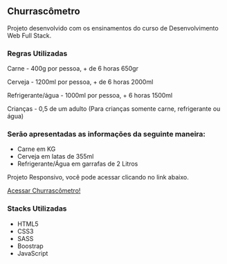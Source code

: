 <h2>Churrascômetro</h2>
<p>Projeto desenvolvido com os ensinamentos do curso de Desenvolvimento Web Full Stack.</p>
<h3>Regras Utilizadas</h3>
<p>Carne - 400g por pessoa, + de 6 horas 650gr</p>
<p>Cerveja - 1200ml por pessoa, + de 6 horas 2000ml</p>
<p>Refrigerante/água - 1000ml por pessoa, + 6 horas 1500ml</p>
<p>Crianças - 0,5 de um adulto (Para crianças somente carne, refrigerante ou água)</p>
<h3>Serão apresentadas as informações da seguinte maneira:</h3>
<ul>
  <li>Carne em KG</li>
  <li>Cerveja em latas de 355ml</li>
  <li>Refrigerante/Água em garrafas de 2 Litros</li>
</ul>
<p>Projeto Responsivo, você pode acessar clicando no link abaixo. </p>
<a href="http://churrascometro.dyegoalmeida.com.br/" target="_blank" itemprop="url">Acessar Churrascômetro!</a>
<h3>Stacks Utilizadas</h3>
<ul>
  <li>HTML5</li>
  <li>CSS3</li>
  <li>SASS</li>
  <li>Boostrap</li>
  <li>JavaScript</li>
</ul>
